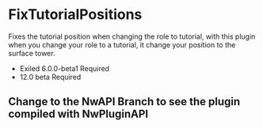 # FixTutorialPositions

Fixes the tutorial position when changing the role to tutorial, with this plugin when you change your role to a tutorial, it change your position to the surface tower.

- Exiled 6.0.0-beta1 Required
- 12.0 beta Required

## Change to the NwAPI Branch to see the plugin compiled with NwPluginAPI
